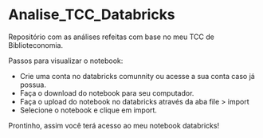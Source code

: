 # Analise_TCC_Databricks
Repositório com as análises refeitas com base no meu TCC de Biblioteconomia.

Passos para visualizar o notebook:
- Crie uma conta no databricks comunnity ou acesse a sua conta caso já possua.
- Faça o download do notebook para seu computador.
- Faça o upload do notebook no databricks através da aba file > import
- Selecione o notebook e clique em import.

Prontinho, assim você terá acesso ao meu notebook databricks!
